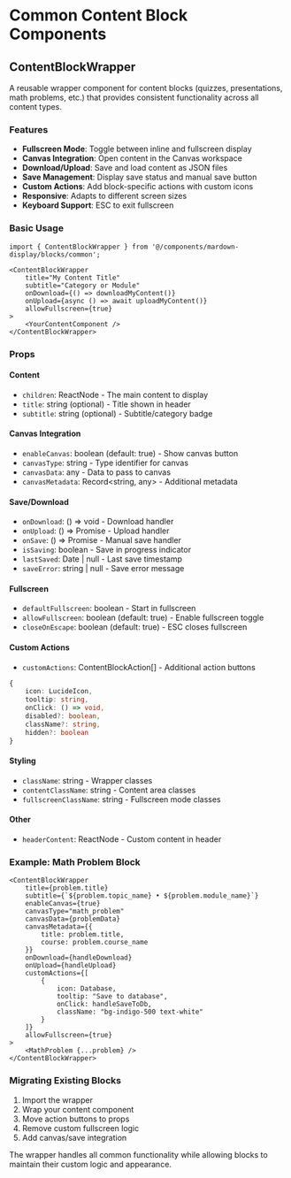 # Common Content Block Components

## ContentBlockWrapper

A reusable wrapper component for content blocks (quizzes, presentations, math problems, etc.) that provides consistent functionality across all content types.

### Features

- **Fullscreen Mode**: Toggle between inline and fullscreen display
- **Canvas Integration**: Open content in the Canvas workspace
- **Download/Upload**: Save and load content as JSON files
- **Save Management**: Display save status and manual save button
- **Custom Actions**: Add block-specific actions with custom icons
- **Responsive**: Adapts to different screen sizes
- **Keyboard Support**: ESC to exit fullscreen

### Basic Usage

```tsx
import { ContentBlockWrapper } from '@/components/mardown-display/blocks/common';

<ContentBlockWrapper
    title="My Content Title"
    subtitle="Category or Module"
    onDownload={() => downloadMyContent()}
    onUpload={async () => await uploadMyContent()}
    allowFullscreen={true}
>
    <YourContentComponent />
</ContentBlockWrapper>
```

### Props

#### Content
- `children`: ReactNode - The main content to display
- `title`: string (optional) - Title shown in header
- `subtitle`: string (optional) - Subtitle/category badge

#### Canvas Integration
- `enableCanvas`: boolean (default: true) - Show canvas button
- `canvasType`: string - Type identifier for canvas
- `canvasData`: any - Data to pass to canvas
- `canvasMetadata`: Record<string, any> - Additional metadata

#### Save/Download
- `onDownload`: () => void - Download handler
- `onUpload`: () => Promise<void> - Upload handler
- `onSave`: () => Promise<void> - Manual save handler
- `isSaving`: boolean - Save in progress indicator
- `lastSaved`: Date | null - Last save timestamp
- `saveError`: string | null - Save error message

#### Fullscreen
- `defaultFullscreen`: boolean - Start in fullscreen
- `allowFullscreen`: boolean (default: true) - Enable fullscreen toggle
- `closeOnEscape`: boolean (default: true) - ESC closes fullscreen

#### Custom Actions
- `customActions`: ContentBlockAction[] - Additional action buttons

```ts
{
    icon: LucideIcon,
    tooltip: string,
    onClick: () => void,
    disabled?: boolean,
    className?: string,
    hidden?: boolean
}
```

#### Styling
- `className`: string - Wrapper classes
- `contentClassName`: string - Content area classes
- `fullscreenClassName`: string - Fullscreen mode classes

#### Other
- `headerContent`: ReactNode - Custom content in header

### Example: Math Problem Block

```tsx
<ContentBlockWrapper
    title={problem.title}
    subtitle={`${problem.topic_name} • ${problem.module_name}`}
    enableCanvas={true}
    canvasType="math_problem"
    canvasData={problemData}
    canvasMetadata={{
        title: problem.title,
        course: problem.course_name
    }}
    onDownload={handleDownload}
    onUpload={handleUpload}
    customActions={[
        {
            icon: Database,
            tooltip: "Save to database",
            onClick: handleSaveToDb,
            className: "bg-indigo-500 text-white"
        }
    ]}
    allowFullscreen={true}
>
    <MathProblem {...problem} />
</ContentBlockWrapper>
```

### Migrating Existing Blocks

1. Import the wrapper
2. Wrap your content component
3. Move action buttons to props
4. Remove custom fullscreen logic
5. Add canvas/save integration

The wrapper handles all common functionality while allowing blocks to maintain their custom logic and appearance.

